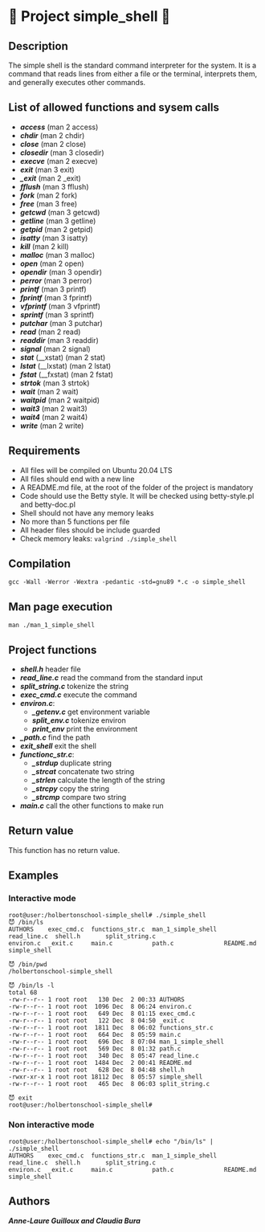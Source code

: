 # 🐧 Project simple_shell 🐧

## Description
The simple shell is the standard command interpreter for the system. It is a command that reads lines from either a file or the terminal, interprets them, and generally executes other commands.

## List of allowed functions and sysem calls
* ***access*** (man 2 access)
* ***chdir*** (man 2 chdir)
* ***close*** (man 2 close)
* ***closedir*** (man 3 closedir)
* ***execve*** (man 2 execve)
* ***exit*** (man 3 exit)
* ***_exit*** (man 2 _exit)
* ***fflush*** (man 3 fflush)
* ***fork*** (man 2 fork)
* ***free*** (man 3 free)
* ***getcwd*** (man 3 getcwd)
* ***getline*** (man 3 getline)
* ***getpid*** (man 2 getpid)
* ***isatty*** (man 3 isatty)
* ***kill*** (man 2 kill)
* ***malloc*** (man 3 malloc)
* ***open*** (man 2 open)
* ***opendir*** (man 3 opendir)
* ***perror*** (man 3 perror)
* ***printf*** (man 3 printf)
* ***fprintf*** (man 3 fprintf)
* ***vfprintf*** (man 3 vfprintf)
* ***sprintf*** (man 3 sprintf)
* ***putchar*** (man 3 putchar)
* ***read*** (man 2 read)
* ***readdir*** (man 3 readdir)
* ***signal*** (man 2 signal)
* ***stat*** (__xstat) (man 2 stat)
* ***lstat*** (__lxstat) (man 2 lstat)
* ***fstat*** (__fxstat) (man 2 fstat)
* ***strtok*** (man 3 strtok)
* ***wait*** (man 2 wait)
* ***waitpid*** (man 2 waitpid)
* ***wait3*** (man 2 wait3)
* ***wait4*** (man 2 wait4)
* ***write*** (man 2 write)

## Requirements
* All files will be compiled on Ubuntu 20.04 LTS
* All files should end with a new line
* A README.md file, at the root of the folder of the project is mandatory
* Code should use the Betty style. It will be checked using betty-style.pl and betty-doc.pl
* Shell should not have any memory leaks
* No more than 5 functions per file
* All header files should be include guarded
* Check memory leaks: ```valgrind ./simple_shell```

## Compilation
```gcc -Wall -Werror -Wextra -pedantic -std=gnu89 *.c -o simple_shell```

## Man page execution
```man ./man_1_simple_shell```

## Project functions
* ***shell.h*** header file
* ***read_line.c*** read the command from the standard input
* ***split_string.c*** tokenize the string
* ***exec_cmd.c*** execute the command
* ***environ.c***:  
  * ***_getenv.c*** get environment variable
  * ***split_env.c*** tokenize environ
  * ***print_env*** print the environment
* ***_path.c*** find the path
* ***exit_shell*** exit the shell 
* ***functionc_str.c***: 
  * ***_strdup*** duplicate string
  * ***_strcat*** concatenate two string
  * ***_strlen*** calculate the length of the string
  * ***_strcpy*** copy the string
  * ***_strcmp*** compare two string
* ***main.c*** call the other functions to make run

## Return value
This function has no return value.

## Examples
### Interactive mode
```
root@user:/holbertonschool-simple_shell# ./simple_shell
😈 /bin/ls
AUTHORS    exec_cmd.c  functions_str.c  man_1_simple_shell  read_line.c  shell.h       split_string.c
environ.c  _exit.c     main.c           path.c              README.md    simple_shell

😈 /bin/pwd
/holbertonschool-simple_shell

😈 /bin/ls -l
total 68
-rw-r--r-- 1 root root   130 Dec  2 00:33 AUTHORS
-rw-r--r-- 1 root root  1096 Dec  8 06:24 environ.c
-rw-r--r-- 1 root root   649 Dec  8 01:15 exec_cmd.c
-rw-r--r-- 1 root root   122 Dec  8 04:50 _exit.c
-rw-r--r-- 1 root root  1811 Dec  8 06:02 functions_str.c
-rw-r--r-- 1 root root   664 Dec  8 05:59 main.c
-rw-r--r-- 1 root root   696 Dec  8 07:04 man_1_simple_shell
-rw-r--r-- 1 root root   569 Dec  8 01:32 path.c
-rw-r--r-- 1 root root   340 Dec  8 05:47 read_line.c
-rw-r--r-- 1 root root  1484 Dec  2 00:41 README.md
-rw-r--r-- 1 root root   628 Dec  8 04:48 shell.h
-rwxr-xr-x 1 root root 18112 Dec  8 05:57 simple_shell
-rw-r--r-- 1 root root   465 Dec  8 06:03 split_string.c

😈 exit
root@user:/holbertonschool-simple_shell#
```
### Non interactive mode
```
root@user:/holbertonschool-simple_shell# echo "/bin/ls" | ./simple_shell
AUTHORS    exec_cmd.c  functions_str.c  man_1_simple_shell  read_line.c  shell.h       split_string.c
environ.c  _exit.c     main.c           path.c              README.md    simple_shell
```

## Authors
***Anne-Laure Guilloux and Claudia Bura***

